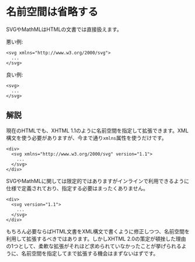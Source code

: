 # 名前空間は省略する

SVGやMathMLはHTMLの文書では直接扱えます。

悪い例:

    <svg xmlns="http://www.w3.org/2000/svg">
      ...
    </svg>

良い例:

    <svg>
      ...
    </svg>


## 解説

現在のHTMLでも、XHTML 1.1のように名前空間を指定して拡張できます。XML構文を使う必要がありますが、今まで通り`xmlns`属性を使うだけです。

    <div>
      <svg xmlns="http://www.w3.org/2000/svg" version="1.1">
        ...
      </svg>
    </div>

SVGやMathMLに関しては限定的ではありますがインラインで利用できるように仕様で定義されており、指定する必要はまったくありません。

    <div>
      <svg version="1.1">
        ...
      </svg>
    </div>

もちろん必要ならばHTML文書をXML構文で書くように修正しつつ、名前空間を利用して拡張するべきではあります。しかしXHTML 2.0の策定が頓挫した理由の1つとして、柔軟な拡張がそれほど求められていなかったことが挙げられるように、名前空間を指定してまで拡張する機会はまずないはずです。
